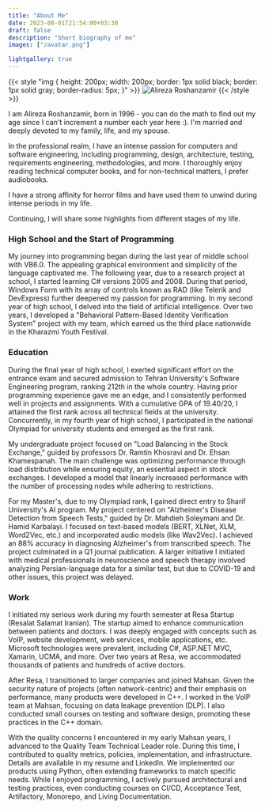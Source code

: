 ```yaml
---
title: "About Me"
date: 2023-08-01T21:54:00+03:30
draft: false
description: "Short biography of me"
images: ["/avatar.png"]

lightgallery: true
---
```


{{< style "img { height: 200px; width: 200px; border: 1px solid black; border: 1px solid gray; border-radius: 5px; }" >}}
![Alireza Roshanzamir](/images/avatar.png)
{{< /style >}}

I am Alireza Roshanzamir, born in 1996 - you can do the math to find out my age since I can't increment a number each year here :). I'm married and deeply devoted to my family, life, and my spouse.

In the professional realm, I have an intense passion for computers and software engineering, including programming, design, architecture, testing, requirements engineering, methodologies, and more. I thoroughly enjoy reading technical computer books, and for non-technical matters, I prefer audiobooks.

I have a strong affinity for horror films and have used them to unwind during intense periods in my life.

Continuing, I will share some highlights from different stages of my life.

### High School and the Start of Programming
My journey into programming began during the last year of middle school with VB6.0. The appealing graphical environment and simplicity of the language captivated me. The following year, due to a research project at school, I started learning C# versions 2005 and 2008. During that period, Windows Form with its array of controls known as RAD (like Telerik and DevExpress) further deepened my passion for programming. In my second year of high school, I delved into the field of artificial intelligence. Over two years, I developed a "Behavioral Pattern-Based Identity Verification System" project with my team, which earned us the third place nationwide in the Kharazmi Youth Festival.

### Education
During the final year of high school, I exerted significant effort on the entrance exam and secured admission to Tehran University's Software Engineering program, ranking 212th in the whole country. Having prior programming experience gave me an edge, and I consistently performed well in projects and assignments. With a cumulative GPA of 19.40/20, I attained the first rank across all technical fields at the university. Concurrently, in my fourth year of high school, I participated in the national Olympiad for university students and emerged as the first rank.

My undergraduate project focused on "Load Balancing in the Stock Exchange," guided by professors Dr. Ramtin Khosravi and Dr. Ehsan Khamespanah. The main challenge was optimizing performance through load distribution while ensuring equity, an essential aspect in stock exchanges. I developed a model that linearly increased performance with the number of processing nodes while adhering to restrictions.

For my Master's, due to my Olympiad rank, I gained direct entry to Sharif University's AI program. My project centered on "Alzheimer's Disease Detection from Speech Tests," guided by Dr. Mahdieh Soleymani and Dr. Hamid Karbalayi. I focused on text-based models (BERT, XLNet, XLM, Word2Vec, etc.) and incorporated audio models (like Wav2Vec). I achieved an 88% accuracy in diagnosing Alzheimer's from transcribed speech. The project culminated in a Q1 journal publication. A larger initiative I initiated with medical professionals in neuroscience and speech therapy involved analyzing Persian-language data for a similar test, but due to COVID-19 and other issues, this project was delayed.

### Work
I initiated my serious work during my fourth semester at Resa Startup (Resalat Salamat Iranian). The startup aimed to enhance communication between patients and doctors. I was deeply engaged with concepts such as VoIP, website development, web services, mobile applications, etc. Microsoft technologies were prevalent, including C#, ASP.NET MVC, Xamarin, UCMA, and more. Over two years at Resa, we accommodated thousands of patients and hundreds of active doctors.

After Resa, I transitioned to larger companies and joined Mahsan. Given the security nature of projects (often network-centric) and their emphasis on performance, many products were developed in C++. I worked in the VoIP team at Mahsan, focusing on data leakage prevention (DLP). I also conducted small courses on testing and software design, promoting these practices in the C++ domain.

With the quality concerns I encountered in my early Mahsan years, I advanced to the Quality Team Technical Leader role. During this time, I contributed to quality metrics, policies, implementation, and infrastructure. Details are available in my resume and LinkedIn. We implemented our products using Python, often extending frameworks to match specific needs. While I enjoyed programming, I actively pursued architectural and testing practices, even conducting courses on CI/CD, Acceptance Test, Artifactory, Monorepo, and Living Documentation.
